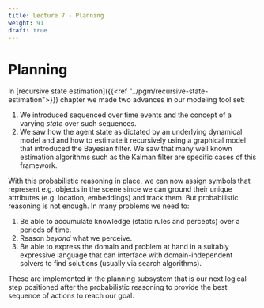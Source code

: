 ```yaml
---
title: Lecture 7 - Planning
weight: 91
draft: true
---
```

# Planning

In [recursive state estimation]({{<ref "../pgm/recursive-state-estimation">}}) chapter we made two advances in our modeling tool set:

1. We introduced sequenced over time events and the concept of a varying _state_ over such sequences.  
2. We saw how the agent state as dictated by an underlying dynamical model and and how to estimate it recursively using a graphical model that introduced the Bayesian filter. We saw that many well known estimation algorithms such as the Kalman filter are specific cases of this framework. 

With this probabilistic reasoning in place, we can now assign symbols that represent e.g. objects in the scene since we can ground their unique attributes (e.g. location, embeddings) and track them. But probabilistic reasoning is not enough. In many problems we need to: 

1. Be able to accumulate knowledge (static rules and percepts) over a periods of time. 
2. Reason _beyond_ what we perceive.
3. Be able to express the domain and problem at hand in a suitably expressive language that can interface with domain-independent solvers to find solutions (usually via search algorithms). 

These are implemented in the planning subsystem that is our next logical step positioned after the probabilistic reasoning to provide the best sequence of actions to reach our goal.